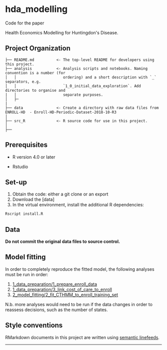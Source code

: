 # hda_modelling
Code for the paper

Health Economics Modelling for Huntingdon's Disease.

## Project Organization

```raw
├── README.md          <- The top-level README for developers using this project.
├── analysis           <- Analysis scripts and notebooks. Naming convention is a number (for
│   │                     ordering) and a short description with `_` separators, e.g.
│   │                     `1_0_initial_data_exploration`. Add directories to organise and
|   │                     separate purposes.
│   ├─
|
├── data               <- Create a directory with raw data files from ENROLL-HD  - Enroll-HD-Periodic-Dataset-2018-10-R3
│
├── src_R              <- R source code for use in this project.
│
├── 
```

## Prerequisites

- R version 4.0 or later

- Rstudio

## Set-up

1. Obtain the code: either a git clone or an export
2. Download the [data]
3. In the virtual environment, install the additional R dependencies:

```bash
Rscript install.R
```

## Data
**Do not commit the original data files to source control.**


## Model fitting
In order to completely reproduce the fitted model,
the following analyses must be run in order:

1. [1_data_preparation/1_prepare_enroll_data](1_data_preparation/1_prepare_enroll_data)
2. [1_data_preparation/3_link_cost_of_care_to_enroll](1_data_preparation/3_link_cost_of_care_to_enroll)
3. [2_model_fitting/2_fit_CTHMM_to_enroll_training_set](2_model_fitting/2_fit_CTHMM_to_enroll_training_set)

N.b. more analyses would need to be run if the data changes
in order to reassess decisions,
such as the number of states.


## Style conventions

RMarkdown documents in this project
are written using [semantic linefeeds](https://rhodesmill.org/brandon/2012/one-sentence-per-line/).

--------

